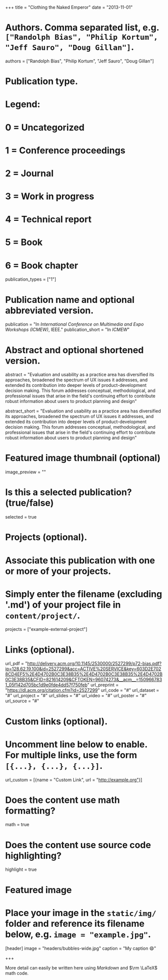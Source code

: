 +++
title = "Clothing the Naked Emperor"
date = "2013-11-01"

# Authors. Comma separated list, e.g. `["Randolph Bias", "Philip Kortum", "Jeff Sauro", "Doug Gillan"]`.
authors = ["Randolph Bias", "Philip Kortum", "Jeff Sauro", "Doug Gillan"]

# Publication type.
# Legend:
# 0 = Uncategorized
# 1 = Conference proceedings
# 2 = Journal
# 3 = Work in progress
# 4 = Technical report
# 5 = Book
# 6 = Book chapter
publication_types = ["1"]

# Publication name and optional abbreviated version.
publication = "In *International Conference on Multimedia and Expo Workshops (ICMEW)*, IEEE."
publication_short = "In *ICMEW*"

# Abstract and optional shortened version.
abstract = "Evaluation and usability as a practice area has diversified its approaches, broadened the spectrum of UX issues it addresses, and extended its contribution into deeper levels of product-development decision making. This forum addresses conceptual, methodological, and professional issues that arise in the field's continuing effort to contribute robust information about users to product planning and design"

abstract_short = "Evaluation and usability as a practice area has diversified its approaches, broadened the spectrum of UX issues it addresses, and extended its contribution into deeper levels of product-development decision making. This forum addresses conceptual, methodological, and professional issues that arise in the field's continuing effort to contribute robust information about users to product planning and design"

# Featured image thumbnail (optional)
image_preview = ""

# Is this a selected publication? (true/false)
selected = true

# Projects (optional).
#   Associate this publication with one or more of your projects.
#   Simply enter the filename (excluding '.md') of your project file in `content/project/`.
projects = ["example-external-project"]

# Links (optional).
url_pdf = "http://delivery.acm.org/10.1145/2530000/2527299/p72-bias.pdf?ip=128.62.19.100&id=2527299&acc=ACTIVE%20SERVICE&key=603D2E7028CD4EF5%2E4D4702B0C3E38B35%2E4D4702B0C3E38B35%2E4D4702B0C3E38B35&CFID=821614209&CFTOKEN=96074273&__acm__=1509667831_05f142d705bc1d9e0fde4dd57f750feb"
url_preprint = "https://dl.acm.org/citation.cfm?id=2527299"
url_code = "#"
url_dataset = "#"
url_project = "#"
url_slides = "#"
url_video = "#"
url_poster = "#"
url_source = "#"

# Custom links (optional).
#   Uncomment line below to enable. For multiple links, use the form `[{...}, {...}, {...}]`.
url_custom = [{name = "Custom Link", url = "http://example.org"}]

# Does the content use math formatting?
math = true

# Does the content use source code highlighting?
highlight = true

# Featured image
# Place your image in the `static/img/` folder and reference its filename below, e.g. `image = "example.jpg"`.
[header]
image = "headers/bubbles-wide.jpg"
caption = "My caption :smile:"

+++

More detail can easily be written here using *Markdown* and $\rm \LaTeX$ math code.
